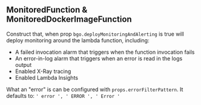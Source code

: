 ## MonitoredFunction & MonitoredDockerImageFunction

Construct that, when prop `bgo.deployMonitoringAndAlerting` is true will deploy monitoring around the lambda function, including:

- A failed invocation alarm that triggers when the function invocation fails
- An error-in-log alarm that triggers when an error is read in the logs output
- Enabled X-Ray tracing
- Enabled Lambda Insights


What an "error" is can be configured with `props.errorFilterPattern`. It defaults to: `' error ', ' ERROR ', ' Error '`
